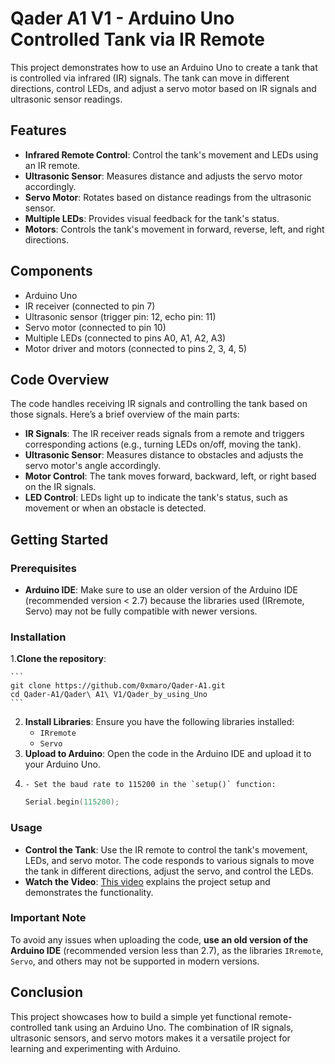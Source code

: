 # Qader A1 V1 - Arduino Uno Controlled Tank via IR Remote

This project demonstrates how to use an Arduino Uno to create a tank that is controlled via infrared (IR) signals. The tank can move in different directions, control LEDs, and adjust a servo motor based on IR signals and ultrasonic sensor readings.

## Features

- **Infrared Remote Control**: Control the tank's movement and LEDs using an IR remote.
- **Ultrasonic Sensor**: Measures distance and adjusts the servo motor accordingly.
- **Servo Motor**: Rotates based on distance readings from the ultrasonic sensor.
- **Multiple LEDs**: Provides visual feedback for the tank's status.
- **Motors**: Controls the tank's movement in forward, reverse, left, and right directions.

## Components

- Arduino Uno
- IR receiver (connected to pin 7)
- Ultrasonic sensor (trigger pin: 12, echo pin: 11)
- Servo motor (connected to pin 10)
- Multiple LEDs (connected to pins A0, A1, A2, A3)
- Motor driver and motors (connected to pins 2, 3, 4, 5)

## Code Overview

The code handles receiving IR signals and controlling the tank based on those signals. Here’s a brief overview of the main parts:

- **IR Signals**: The IR receiver reads signals from a remote and triggers corresponding actions (e.g., turning LEDs on/off, moving the tank).
- **Ultrasonic Sensor**: Measures distance to obstacles and adjusts the servo motor's angle accordingly.
- **Motor Control**: The tank moves forward, backward, left, or right based on the IR signals.
- **LED Control**: LEDs light up to indicate the tank's status, such as movement or when an obstacle is detected.

## Getting Started

### Prerequisites

- **Arduino IDE**: Make sure to use an older version of the Arduino IDE (recommended version < 2.7) because the libraries used (IRremote, Servo) may not be fully compatible with newer versions.

### Installation

1.**Clone the repository**:

    ```
    git clone https://github.com/0xmaro/Qader-A1.git
    cd Qader-A1/Qader\ A1\ V1/Qader_by_using_Uno
    ```
    
2. **Install Libraries**: Ensure you have the following libraries installed:
   - `IRremote`
   - `Servo`
3. **Upload to Arduino**: Open the code in the Arduino IDE and upload it to your Arduino Uno.
4.     - Set the baud rate to 115200 in the `setup()` function:
      ```cpp
      Serial.begin(115200);

### Usage

- **Control the Tank**: Use the IR remote to control the tank's movement, LEDs, and servo motor. The code responds to various signals to move the tank in different directions, adjust the servo, and control the LEDs.
- **Watch the Video**: [This video](https://youtu.be/1CY9IlN5VvA) explains the project setup and demonstrates the functionality.

### Important Note

To avoid any issues when uploading the code, **use an old version of the Arduino IDE** (recommended version less than 2.7), as the libraries `IRremote`, `Servo`, and others may not be supported in modern versions.

## Conclusion

This project showcases how to build a simple yet functional remote-controlled tank using an Arduino Uno. The combination of IR signals, ultrasonic sensors, and servo motors makes it a versatile project for learning and experimenting with Arduino.
